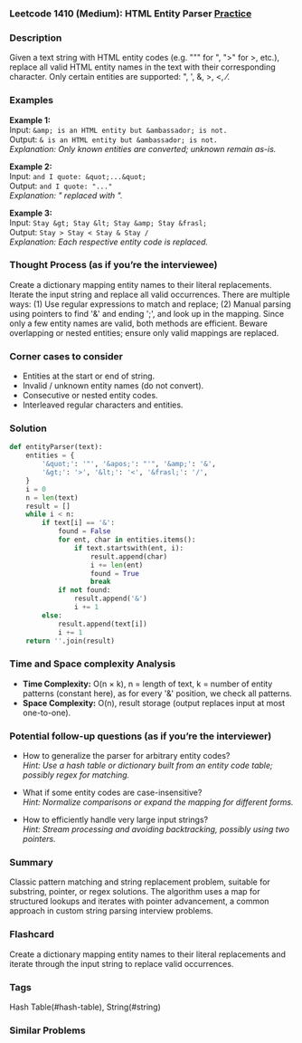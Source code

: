 ### Leetcode 1410 (Medium): HTML Entity Parser [Practice](https://leetcode.com/problems/html-entity-parser)

### Description  
Given a text string with HTML entity codes (e.g. "&quot;" for ", "&gt;" for >, etc.), replace all valid HTML entity names in the text with their corresponding character. Only certain entities are supported: &quot;, &apos;, &amp;, &gt;, &lt;, &frasl;.

### Examples  
**Example 1:**  
Input: `&amp; is an HTML entity but &ambassador; is not.`  
Output: `& is an HTML entity but &ambassador; is not.`  
*Explanation: Only known entities are converted; unknown remain as-is.*

**Example 2:**  
Input: `and I quote: &quot;...&quot;`  
Output: `and I quote: "..."`  
*Explanation: &quot; replaced with ".*

**Example 3:**  
Input: `Stay &gt; Stay &lt; Stay &amp; Stay &frasl;`  
Output: `Stay > Stay < Stay & Stay /`  
*Explanation: Each respective entity code is replaced.*

### Thought Process (as if you’re the interviewee)  
Create a dictionary mapping entity names to their literal replacements. Iterate the input string and replace all valid occurrences. There are multiple ways: (1) Use regular expressions to match and replace; (2) Manual parsing using pointers to find '&' and ending ';', and look up in the mapping. Since only a few entity names are valid, both methods are efficient. Beware overlapping or nested entities; ensure only valid mappings are replaced.

### Corner cases to consider  
- Entities at the start or end of string.
- Invalid / unknown entity names (do not convert).
- Consecutive or nested entity codes.
- Interleaved regular characters and entities.

### Solution

```python
def entityParser(text):
    entities = {
        '&quot;': '"', '&apos;': "'", '&amp;': '&',
        '&gt;': '>', '&lt;': '<', '&frasl;': '/',
    }
    i = 0
    n = len(text)
    result = []
    while i < n:
        if text[i] == '&':
            found = False
            for ent, char in entities.items():
                if text.startswith(ent, i):
                    result.append(char)
                    i += len(ent)
                    found = True
                    break
            if not found:
                result.append('&')
                i += 1
        else:
            result.append(text[i])
            i += 1
    return ''.join(result)
```

### Time and Space complexity Analysis  
- **Time Complexity:** O(n × k), n = length of text, k = number of entity patterns (constant here), as for every '&' position, we check all patterns.
- **Space Complexity:** O(n), result storage (output replaces input at most one-to-one).

### Potential follow-up questions (as if you’re the interviewer)  
- How to generalize the parser for arbitrary entity codes?  
  *Hint: Use a hash table or dictionary built from an entity code table; possibly regex for matching.*

- What if some entity codes are case-insensitive?  
  *Hint: Normalize comparisons or expand the mapping for different forms.*

- How to efficiently handle very large input strings?  
  *Hint: Stream processing and avoiding backtracking, possibly using two pointers.*

### Summary
Classic pattern matching and string replacement problem, suitable for substring, pointer, or regex solutions. The algorithm uses a map for structured lookups and iterates with pointer advancement, a common approach in custom string parsing interview problems.


### Flashcard
Create a dictionary mapping entity names to their literal replacements and iterate through the input string to replace valid occurrences.

### Tags
Hash Table(#hash-table), String(#string)

### Similar Problems
